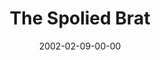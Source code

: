 ---
layout: message
category: message
series: "Stuff Jesus Made Up"
title: "The Spolied Brat"
date: 2002-02-09-00-00
message_id: 295
---